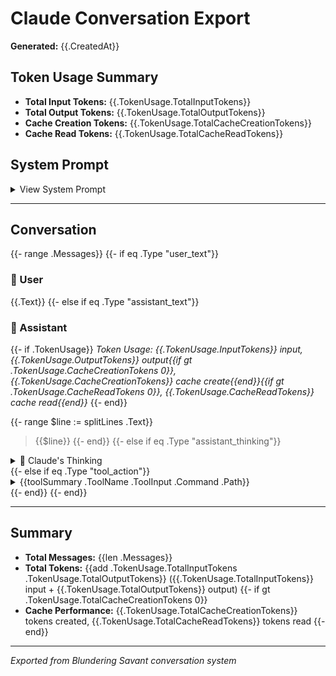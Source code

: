 # Claude Conversation Export

**Generated:** {{.CreatedAt}}

## Token Usage Summary

- **Total Input Tokens:** {{.TokenUsage.TotalInputTokens}}
- **Total Output Tokens:** {{.TokenUsage.TotalOutputTokens}}
- **Cache Creation Tokens:** {{.TokenUsage.TotalCacheCreationTokens}}
- **Cache Read Tokens:** {{.TokenUsage.TotalCacheReadTokens}}

## System Prompt

<details>
<summary>View System Prompt</summary>

```
{{.SystemPrompt}}
```

</details>

---

## Conversation

{{- range .Messages}}
{{- if eq .Type "user_text"}}

### 👤 User

{{.Text}}
{{- else if eq .Type "assistant_text"}}

### 🤖 Assistant
{{- if .TokenUsage}}
*Token Usage: {{.TokenUsage.InputTokens}} input, {{.TokenUsage.OutputTokens}} output{{if gt .TokenUsage.CacheCreationTokens 0}}, {{.TokenUsage.CacheCreationTokens}} cache create{{end}}{{if gt .TokenUsage.CacheReadTokens 0}}, {{.TokenUsage.CacheReadTokens}} cache read{{end}}*
{{- end}}

{{- range $line := splitLines .Text}}
> {{$line}}
{{- end}}
{{- else if eq .Type "assistant_thinking"}}

<details>
<summary>🤔 Claude's Thinking</summary>

```
{{.Thinking}}
```

</details>
{{- else if eq .Type "tool_action"}}

<details>
<summary>{{toolSummary .ToolName .ToolInput .Command .Path}}</summary>

**Tool:** `{{.ToolName}}`

{{- if .ToolInput}}
**Input:**
```json
{{prettifyJSON .ToolInput}}
```
{{- end}}

{{- if .ToolResult}}
**Result:**{{if .IsError}} ⚠️ **Error**{{end}}
```
{{truncateContent .ToolResult}}
```
{{- end}}

</details>
{{- end}}
{{- end}}

---

## Summary

- **Total Messages:** {{len .Messages}}
- **Total Tokens:** {{add .TokenUsage.TotalInputTokens .TokenUsage.TotalOutputTokens}} ({{.TokenUsage.TotalInputTokens}} input + {{.TokenUsage.TotalOutputTokens}} output)
{{- if gt .TokenUsage.TotalCacheCreationTokens 0}}
- **Cache Performance:** {{.TokenUsage.TotalCacheCreationTokens}} tokens created, {{.TokenUsage.TotalCacheReadTokens}} tokens read
{{- end}}

---

*Exported from Blundering Savant conversation system*